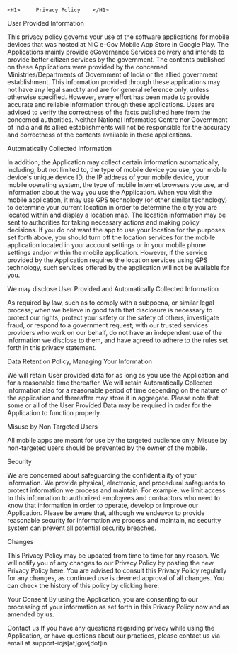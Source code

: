                                                                                          <H1>     Privacy Policy    </H1>


User Provided Information

This privacy policy governs your use of the software applications for mobile devices that was hosted at NIC e-Gov Mobile App Store in Google Play. The Applications mainly provide eGovernance Services delivery and intends to provide better citizen services by the government. The contents published on these Applications were provided by the concerned Ministries/Departments of Government of India or the allied government establishment. This information provided through these applications may not have any legal sanctity and are for general reference only, unless otherwise specified. However, every effort has been made to provide accurate and reliable information through these applications. Users are advised to verify the correctness of the facts published here from the concerned authorities. Neither National Informatics Centre nor Government of India and its allied establishments will not be responsible for the accuracy and correctness of the contents available in these applications.

Automatically Collected Information

In addition, the Application may collect certain information automatically, including, but not limited to, the type of mobile device you use, your mobile device's unique device ID, the IP address of your mobile device, your mobile operating system, the type of mobile Internet browsers you use, and information about the way you use the Application. When you visit the mobile application, it may use GPS technology (or other similar technology) to determine your current location in order to determine the city you are located within and display a location map. The location information may be sent to authorities for taking necessary actions and making policy decisions. If you do not want the app to use your location for the purposes set forth above, you should turn off the location services for the mobile application located in your account settings or in your mobile phone settings and/or within the mobile application. However, if the service provided by the Application requires the location services using GPS technology, such services offered by the application will not be available for you.

We may disclose User Provided and Automatically Collected Information

As required by law, such as to comply with a subpoena, or similar legal process; when we believe in good faith that disclosure is necessary to protect our rights, protect your safety or the safety of others, investigate fraud, or respond to a government request; with our trusted services providers who work on our behalf, do not have an independent use of the information we disclose to them, and have agreed to adhere to the rules set forth in this privacy statement.

Data Retention Policy, Managing Your Information


We will retain User provided data for as long as you use the Application and for a reasonable time thereafter. We will retain Automatically Collected information also for a reasonable period of time depending on the nature of the application and thereafter may store it in aggregate. Please note that some or all of the User Provided Data may be required in order for the Application to function properly.

Misuse by Non Targeted Users


All mobile apps are meant for use by the targeted audience only. Misuse by non-targeted users should be prevented by the owner of the mobile.

Security


We are concerned about safeguarding the confidentiality of your information. We provide physical, electronic, and procedural safeguards to protect information we process and maintain. For example, we limit access to this information to authorized employees and contractors who need to know that information in order to operate, develop or improve our Application. Please be aware that, although we endeavor to provide reasonable security for information we process and maintain, no security system can prevent all potential security breaches.

Changes


This Privacy Policy may be updated from time to time for any reason. We will notify you of any changes to our Privacy Policy by posting the new Privacy Policy here. You are advised to consult this Privacy Policy regularly for any changes, as continued use is deemed approval of all changes. You can check the history of this policy by clicking here.

Your Consent
By using the Application, you are consenting to our processing of your information as set forth in this Privacy Policy now and as amended by us.

Contact us
If you have any questions regarding privacy while using the Application, or have questions about our practices, please contact us via email at support-icjs[at]gov[dot]in
